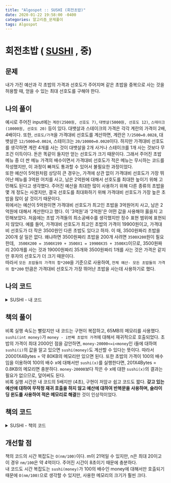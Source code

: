```yaml
---
title: "Algospot :: SUSHI (회전초밥)"
date: 2020-01-22 19:58:00 -0400
categories: 알고리즘_문제풀이 
tags: Algospot
---
```


# 회전초밥 ( [SUSHI](https://algospot.com/judge/problem/read/SUSHI) , 중)

## 문제
내가 가진 예산과 각 초밥의 가격과 선호도가 주어지며 같은 초밥을 중복으로 사는 것을 허용할 때, 얻을 수 있는 최대 선호도를 구해야 한다.

## 나의 풀이
예시로 주어진 input에는 `계란(2500원, 선호도 7)`, `대뱃살(5000원, 선호도 12)`, `스테이크(10000원, 선호도 20)` 등이 있다. 대뱃살과 스테이크의 가격은 각각 계란의 가격이 2배, 4배이다. 또한, `선호도/가격`을 가격대비 선호도를 계산하면, 계란은 `7/2500=0.0028`, 대뱃살은 `12/5000=0.0024`, 스테이크는 `20/10000=0.0020`이다. 하지만 가격대비 선호도를 생각하면 계란 4개를 사는 것이 대뱃살을 2개 사거나 스테이크를 1개 사는 것보다 무조건 이득이다. 돈은 똑같이 들지만 얻는 선호도가 크기 때문이다. 그래서 주어진 초밥 메뉴 중 더 싼 메뉴 가격의 배수이면서 가격대비 선호도가 적은 메뉴는 무시하는 코드를 작성했지만, 이 과정이 빠져도 통과할 수 있어서 불필요한 과정이었다.  
또한 예산이 5억원처럼 상당히 큰 경우는, 가격에 상관 없이 가격대비 선호도가 가장 뛰어난 메뉴를 3억원 어치를 사고, 남은 2억원에 대해서 선호도를 최대한 높이기 위해 고민해도 된다고 생각했다. 주어진 예산을 최대한 많이 사용하기 위해 다른 종류의 초밥을 몇 개 정도는 사겠지만, 결국 선호도를 최대화하기 위해 가격대비 선호도가 가장 높은 초밥을 많이 살 것이기 때문이다.  
위에서는 예산이 5억원이면 가격대비 선호도가 최고인 초밥을 3억원어치 사고, 남은 2억원에 대해서 계산한다고 했다. 이 '3억원'과 '2억원'은 어떤 값을 사용해야 옳을지 고민해보았다. 처음에는 초밥 가격들의 최소공배수를 생각했지만 정수 표현 범위에 표현되지 않았다. 
예를 들어, 가격대비 선호도가 최고인 초밥의 가격이 19900원이고, 가격대비 선호도가 더 작은 3500원인 다른 초밥도 있다고 하자. 이 때, 3500원짜리 초밥을 200개 살 일은 없다. 왜냐하면 3500원짜리 초밥을 200개 사려면 `3500X200`원이 필요한데, ` 3500X200 = 3500X199 + 3500X1 = 19900X35 + 3500X1`이므로, 3500원짜리 200개를 사는 것과 19000원짜리 35개와 3500원짜리 1개를 사는 것은 가격은 같지만 후자의 선호도가 더 크기 때문이다.  
따라서 `모든 초밥들의 가격의 합*200`을 기준으로 사용하여, `전체 예산- 모든 초밥들의 가격의 합*200` 만큼은 가격대비 선호도가 가장 뛰어난 초밥을 사는데 사용하기로 했다.  
## 나의 코드

<details>
<summary>SUSHI - 내 코드</summary>
<div markdown="1">

```
#include <stdio.h>
#include <string.h>
#include <iostream>
#include <utility>
#include <vector>
#include <algorithm>
#include <climits>
#include <string>
#include <list>
#include <bitset>
#include <numeric>

#ifdef _MSC_VER
#define _CRT_SCURE_NO_WARNINGS
#endif
using namespace std;

vector<pair<int, int>> v;
int n, m, minPrice, maxPrice, best;
int cache[15000000];
double ratio;
int sushi(int money);
int main()
{
    ios::sync_with_stdio(false);
    cin.tie(NULL);
    int iters;
    cin >> iters;
    for (int c = 0; c < iters; c++)
    {
        v.clear();
        cin >> n >> m;
        for (int d = 0; d < n; d++)
        {
            int price, priority;
            cin >> price >> priority;
            v.push_back(make_pair(price, priority));
        }
        bool erase[20];
        memset(erase, false, sizeof erase);
        memset(cache, -1, sizeof cache);
        /* Unnecessary
        for (int i = 0; i < n; i++)
        {
            for (int j = 0; j < n; j++)
            {
                if (i == j || v[i].first < v[j].first)
                    continue;
                int div = v[i].first / v[j].first;
                if (v[j].first * div == v[i].first && v[i].second < v[j].second * div)
                    erase[i] = true;
            }
        }
        for (int i = n - 1; i >= 0; i--)
        {
            if (erase[i])
                v.erase(v.begin() + i);
        }
        */
        minPrice = v[0].first;
        maxPrice = v[0].first;
        best = 0;
        ratio = (double)(v[0].second) / (double)(v[0].first);

        for (int i = 0; i < v.size(); i++)
        {
            if (v[i].first < minPrice)
                minPrice = v[i].first;
            else
                maxPrice = v[i].first;
            if ((double)(v[i].second) / (double)(v[i].first) > ratio)
            {
                best = i;
                ratio = (double)(v[i].second) / (double)(v[i].first);
            }
        }
        int preSum = 0;
        int mineach =  0;
        for (int q = 0; q < v.size(); q++)
            mineach += v[q].first;
        mineach *= 200;
        if (m > mineach)
        {
            int divbest = (m - mineach) / v[best].first;
            m -= v[best].first * divbest;
            preSum += v[best].second * divbest;
        }

        cout << preSum + sushi(m) << endl;
    }

    return 0;
}

int sushi(int money)
{
    if (minPrice > money)
        return 0;
    int &ret = cache[money / 100];
    if (ret != -1)
        return ret;
    ret = 0;
    for (int i = 0; i < v.size(); i++)
    {
        if (money >= v[i].first)
            ret = max(ret, v[i].second + sushi(money - v[i].first));
    }
    return ret;
}
```  

</div>
</details>  


## 책의 풀이
비록 실행 속도는 빨랐지만 내 코드는 구현이 복잡하고, 65MB의 메모리를 사용했다. `sushi(int money)`가 `money - i번째 초밥의 가격`에 대해서 재귀적으로 호출되었다. 초밥의 가격이 최대 2000인 점을 감안하면, `money-20000<=i<money`인 i들에 대하여 `sushi(i)`의 값을 알고 있으면 `sushi(money)`도 계산할 수 있다는 뜻이다. 따라서 20001X4Bytes = 약 80KB의 메모리만 있으면 된다. 또한 초밥의 가격이 100의 배수임을 이용하여 100의 배수 x에 대해서만 `sushi(x)`를 실행한다면, 201X4Bytes = 0.8KB의 메모리면 충분하다. `money-20000`보다 작은 수 x에 대한 `sushi(x)`의 결과는 필요가 없으므로, 덮어써도 된다.  
비록 실행 시간은 내 코드의 5배지만 (4초), 구현이 저암ㄹ 쉽고 코드도 짧다. **갖고 있는 예산에 대하여 무작정 재귀 호출을 하지 않고 예산에 대하여 반복문을 사용하며, 슬라이딩 윈도를 사용하여 적은 메모리로 해결**한 것이 인상적이었다.

## 책의 코드

<details>
<summary>SUSHI - 책의 코드</summary>
<div markdown="1">

  
```
#include <stdio.h>
#include <string.h>
#include <iostream>
#include <utility>
#include <vector>
#include <algorithm>
#include <climits>
#include <string>
#include <list>
#include <bitset>
#include <numeric>

#ifdef _MSC_VER
#define _CRT_SCURE_NO_WARNINGS
#endif
using namespace std;

vector<pair<int, int>> v;
int n, m, minPrice, maxPrice, best;
int cache[15000000];
double ratio;
int sushi(int money);
int main()
{
    ios::sync_with_stdio(false);
    cin.tie(NULL);
    int iters;
    cin >> iters;
    for (int c = 0; c < iters; c++)
    {
        v.clear();
        cin >> n >> m;
        for (int d = 0; d < n; d++)
        {
            int price, priority;
            cin >> price >> priority;
            v.push_back(make_pair(price, priority));
        }
        bool erase[20];
        memset(erase, false, sizeof erase);
        memset(cache, -1, sizeof cache);
        for (int i = 0; i < n; i++)
        {
            for (int j = 0; j < n; j++)
            {
                if (i == j || v[i].first < v[j].first)
                    continue;
                int div = v[i].first / v[j].first;
                if (v[j].first * div == v[i].first && v[i].second < v[j].second * div)
                    erase[i] = true;
            }
        }
        for (int i = n - 1; i >= 0; i--)
        {
            if (erase[i])
                v.erase(v.begin() + i);
        }
        minPrice = v[0].first;
        maxPrice = v[0].first;
        best = 0;
        ratio = (double)(v[0].second) / (double)(v[0].first);

        for (int i = 0; i < v.size(); i++)
        {
            if (v[i].first < minPrice)
                minPrice = v[i].first;
            else
                maxPrice = v[i].first;
            if ((double)(v[i].second) / (double)(v[i].first) > ratio)
            {
                best = i;
                ratio = (double)(v[i].second) / (double)(v[i].first);
            }
        }
        int preSum = 0;
        int mineach =  0;
        for (int q = 0; q < v.size(); q++)
            mineach += v[q].first;
        mineach *= 200;
        if (m > mineach)
        {
            int divbest = (m - mineach) / v[best].first;
            m -= v[best].first * divbest;
            preSum += v[best].second * divbest;
        }

        cout << preSum + sushi(m) << endl;
    }

    return 0;
}

int sushi(int money)
{
    if (minPrice > money)
        return 0;
    int &ret = cache[money / 100];
    if (ret != -1)
        return ret;
    ret = 0;
    for (int i = 0; i < v.size(); i++)
    {
        if (money >= v[i].first)
            ret = max(ret, v[i].second + sushi(money - v[i].first));
    }
    return ret;
}
```
</div>
</details>  
  
## 개선할 점
책의 코드의 시간 복잡도는 `O(nm/100)`이다. m이 21억일 수 있지만, n은 최대 20이고 이 경우 `nm/100`은 약 4억이다. 주어진 시간이 8초이기 때문에 충분하다.  
내 코드도 시간 복잡도는 `sushi(money)`가 100의 배수인 money에 대해서만 호출되기 때문에 `O(nm/100)`으로 생각할 수 있지만, 사용한 메모리의 크기가 훨씬 크다.  
